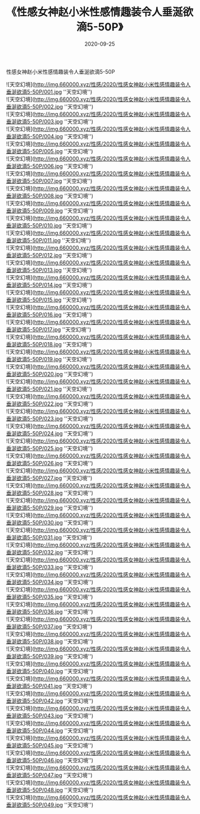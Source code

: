 ﻿---
layout: post
title:  《性感女神赵小米性感情趣装令人垂涎欲滴5-50P》
date:   2020-09-25
img: http://img.660000.xyz/性感/2020/性感女神赵小米性感情趣装令人垂涎欲滴5-50P/000.jpg
categories: [美女, 性感, 泳衣]
---

性感女神赵小米性感情趣装令人垂涎欲滴5-50P



![天空幻境](http://img.660000.xyz/性感/2020/性感女神赵小米性感情趣装令人垂涎欲滴5-50P/001.jpg ''天空幻境'') <br>
![天空幻境](http://img.660000.xyz/性感/2020/性感女神赵小米性感情趣装令人垂涎欲滴5-50P/002.jpg ''天空幻境'') <br>
![天空幻境](http://img.660000.xyz/性感/2020/性感女神赵小米性感情趣装令人垂涎欲滴5-50P/003.jpg ''天空幻境'') <br>
![天空幻境](http://img.660000.xyz/性感/2020/性感女神赵小米性感情趣装令人垂涎欲滴5-50P/004.jpg ''天空幻境'') <br>
![天空幻境](http://img.660000.xyz/性感/2020/性感女神赵小米性感情趣装令人垂涎欲滴5-50P/005.jpg ''天空幻境'') <br>
![天空幻境](http://img.660000.xyz/性感/2020/性感女神赵小米性感情趣装令人垂涎欲滴5-50P/006.jpg ''天空幻境'') <br>
![天空幻境](http://img.660000.xyz/性感/2020/性感女神赵小米性感情趣装令人垂涎欲滴5-50P/007.jpg ''天空幻境'') <br>
![天空幻境](http://img.660000.xyz/性感/2020/性感女神赵小米性感情趣装令人垂涎欲滴5-50P/008.jpg ''天空幻境'') <br>
![天空幻境](http://img.660000.xyz/性感/2020/性感女神赵小米性感情趣装令人垂涎欲滴5-50P/009.jpg ''天空幻境'') <br>
![天空幻境](http://img.660000.xyz/性感/2020/性感女神赵小米性感情趣装令人垂涎欲滴5-50P/010.jpg ''天空幻境'') <br>
![天空幻境](http://img.660000.xyz/性感/2020/性感女神赵小米性感情趣装令人垂涎欲滴5-50P/011.jpg ''天空幻境'') <br>
![天空幻境](http://img.660000.xyz/性感/2020/性感女神赵小米性感情趣装令人垂涎欲滴5-50P/012.jpg ''天空幻境'') <br>
![天空幻境](http://img.660000.xyz/性感/2020/性感女神赵小米性感情趣装令人垂涎欲滴5-50P/013.jpg ''天空幻境'') <br>
![天空幻境](http://img.660000.xyz/性感/2020/性感女神赵小米性感情趣装令人垂涎欲滴5-50P/014.jpg ''天空幻境'') <br>
![天空幻境](http://img.660000.xyz/性感/2020/性感女神赵小米性感情趣装令人垂涎欲滴5-50P/015.jpg ''天空幻境'') <br>
![天空幻境](http://img.660000.xyz/性感/2020/性感女神赵小米性感情趣装令人垂涎欲滴5-50P/016.jpg ''天空幻境'') <br>
![天空幻境](http://img.660000.xyz/性感/2020/性感女神赵小米性感情趣装令人垂涎欲滴5-50P/017.jpg ''天空幻境'') <br>
![天空幻境](http://img.660000.xyz/性感/2020/性感女神赵小米性感情趣装令人垂涎欲滴5-50P/018.jpg ''天空幻境'') <br>
![天空幻境](http://img.660000.xyz/性感/2020/性感女神赵小米性感情趣装令人垂涎欲滴5-50P/019.jpg ''天空幻境'') <br>
![天空幻境](http://img.660000.xyz/性感/2020/性感女神赵小米性感情趣装令人垂涎欲滴5-50P/020.jpg ''天空幻境'') <br>
![天空幻境](http://img.660000.xyz/性感/2020/性感女神赵小米性感情趣装令人垂涎欲滴5-50P/021.jpg ''天空幻境'') <br>
![天空幻境](http://img.660000.xyz/性感/2020/性感女神赵小米性感情趣装令人垂涎欲滴5-50P/022.jpg ''天空幻境'') <br>
![天空幻境](http://img.660000.xyz/性感/2020/性感女神赵小米性感情趣装令人垂涎欲滴5-50P/023.jpg ''天空幻境'') <br>
![天空幻境](http://img.660000.xyz/性感/2020/性感女神赵小米性感情趣装令人垂涎欲滴5-50P/024.jpg ''天空幻境'') <br>
![天空幻境](http://img.660000.xyz/性感/2020/性感女神赵小米性感情趣装令人垂涎欲滴5-50P/025.jpg ''天空幻境'') <br>
![天空幻境](http://img.660000.xyz/性感/2020/性感女神赵小米性感情趣装令人垂涎欲滴5-50P/026.jpg ''天空幻境'') <br>
![天空幻境](http://img.660000.xyz/性感/2020/性感女神赵小米性感情趣装令人垂涎欲滴5-50P/027.jpg ''天空幻境'') <br>
![天空幻境](http://img.660000.xyz/性感/2020/性感女神赵小米性感情趣装令人垂涎欲滴5-50P/028.jpg ''天空幻境'') <br>
![天空幻境](http://img.660000.xyz/性感/2020/性感女神赵小米性感情趣装令人垂涎欲滴5-50P/029.jpg ''天空幻境'') <br>
![天空幻境](http://img.660000.xyz/性感/2020/性感女神赵小米性感情趣装令人垂涎欲滴5-50P/030.jpg ''天空幻境'') <br>
![天空幻境](http://img.660000.xyz/性感/2020/性感女神赵小米性感情趣装令人垂涎欲滴5-50P/031.jpg ''天空幻境'') <br>
![天空幻境](http://img.660000.xyz/性感/2020/性感女神赵小米性感情趣装令人垂涎欲滴5-50P/032.jpg ''天空幻境'') <br>
![天空幻境](http://img.660000.xyz/性感/2020/性感女神赵小米性感情趣装令人垂涎欲滴5-50P/033.jpg ''天空幻境'') <br>
![天空幻境](http://img.660000.xyz/性感/2020/性感女神赵小米性感情趣装令人垂涎欲滴5-50P/034.jpg ''天空幻境'') <br>
![天空幻境](http://img.660000.xyz/性感/2020/性感女神赵小米性感情趣装令人垂涎欲滴5-50P/035.jpg ''天空幻境'') <br>
![天空幻境](http://img.660000.xyz/性感/2020/性感女神赵小米性感情趣装令人垂涎欲滴5-50P/036.jpg ''天空幻境'') <br>
![天空幻境](http://img.660000.xyz/性感/2020/性感女神赵小米性感情趣装令人垂涎欲滴5-50P/037.jpg ''天空幻境'') <br>
![天空幻境](http://img.660000.xyz/性感/2020/性感女神赵小米性感情趣装令人垂涎欲滴5-50P/038.jpg ''天空幻境'') <br>
![天空幻境](http://img.660000.xyz/性感/2020/性感女神赵小米性感情趣装令人垂涎欲滴5-50P/039.jpg ''天空幻境'') <br>
![天空幻境](http://img.660000.xyz/性感/2020/性感女神赵小米性感情趣装令人垂涎欲滴5-50P/040.jpg ''天空幻境'') <br>
![天空幻境](http://img.660000.xyz/性感/2020/性感女神赵小米性感情趣装令人垂涎欲滴5-50P/041.jpg ''天空幻境'') <br>
![天空幻境](http://img.660000.xyz/性感/2020/性感女神赵小米性感情趣装令人垂涎欲滴5-50P/042.jpg ''天空幻境'') <br>
![天空幻境](http://img.660000.xyz/性感/2020/性感女神赵小米性感情趣装令人垂涎欲滴5-50P/043.jpg ''天空幻境'') <br>
![天空幻境](http://img.660000.xyz/性感/2020/性感女神赵小米性感情趣装令人垂涎欲滴5-50P/044.jpg ''天空幻境'') <br>
![天空幻境](http://img.660000.xyz/性感/2020/性感女神赵小米性感情趣装令人垂涎欲滴5-50P/045.jpg ''天空幻境'') <br>
![天空幻境](http://img.660000.xyz/性感/2020/性感女神赵小米性感情趣装令人垂涎欲滴5-50P/046.jpg ''天空幻境'') <br>
![天空幻境](http://img.660000.xyz/性感/2020/性感女神赵小米性感情趣装令人垂涎欲滴5-50P/047.jpg ''天空幻境'') <br>
![天空幻境](http://img.660000.xyz/性感/2020/性感女神赵小米性感情趣装令人垂涎欲滴5-50P/048.jpg ''天空幻境'') <br>
![天空幻境](http://img.660000.xyz/性感/2020/性感女神赵小米性感情趣装令人垂涎欲滴5-50P/049.jpg ''天空幻境'') <br>